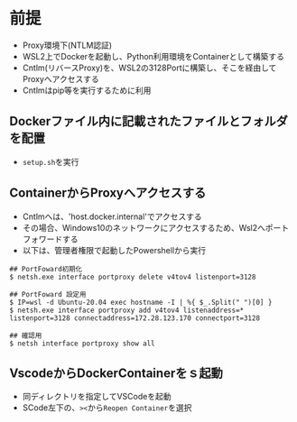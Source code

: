 # 前提
* Proxy環境下(NTLM認証)
* WSL2上でDockerを起動し、Python利用環境をContainerとして構築する
* Cntlm(リバースProxy)を、WSL2の3128Portに構築し、そこを経由してProxyへアクセスする
* Cntlmはpip等を実行するために利用

## Dockerファイル内に記載されたファイルとフォルダを配置
* `setup.sh`を実行

## ContainerからProxyへアクセスする
* Cntlmへは、'host.docker.internal'でアクセスする
* その場合、Windows10のネットワークにアクセスするため、Wsl2へポートフォワードする
* 以下は、管理者権限で起動したPowershellから実行
```
## PortFoward初期化 
$ netsh.exe interface portproxy delete v4tov4 listenport=3128

## PortFoward 設定用
$ IP=wsl -d Ubuntu-20.04 exec hostname -I | %{ $_.Split(" ")[0] }
$ netsh.exe interface portproxy add v4tov4 listenaddress=* listenport=3128 connectaddress=172.28.123.170 connectport=3128

## 確認用
$ netsh interface portproxy show all
```

## VscodeからDockerContainerをｓ起動
* 同ディレクトリを指定してVSCodeを起動
* SCode左下の、`><`から`Reopen Container`を選択
